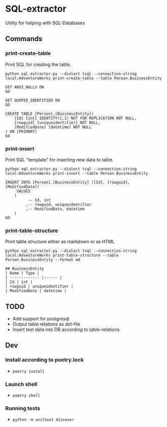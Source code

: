 # SQL-extractor
Utility for helping with SQL-Databases



## Commands
### print-create-table
Print SQL for creating the table.
```
python sql_extractor.py --dialect tsql --connection-string local:AdventureWorks print-create-table --table Person.BusinessEntity

SET ANSI_NULLS ON
GO

SET QUOTED_IDENTIFIER ON
GO

CREATE TABLE [Person].[BusinessEntity](
    [Id] [int] IDENTITY(1,1) NOT FOR REPLICATION NOT NULL,
    [rowguid] [uniqueidentifier] NOT NULL,
    [ModifiedDate] [datetime] NOT NULL
) ON [PRIMARY]
GO
```

### print-insert
Print SQL "template" for inserting new data to table.
```
python sql_extractor.py --dialect tsql --connection-string local:AdventureWorks print-insert --table Person.BusinessEntity

INSERT INTO [Person].[BusinessEntity] ([Id], [rowguid], [ModifiedDate])
     VALUES
    (
          -- Id, int
         ,-- rowguid, uniqueidentifier
         ,-- ModifiedDate, datetime
    )
GO
```

### print-table-structure
Print table structure either as markdown or as HTML
```
python sql_extractor.py --dialect tsql --connection-string local:AdventureWorks print-table-structure --table Person.BusinessEntity --format md

## BusinessEntity
| Name | Type |
| ------------- |:----- |
| Id | int |
| rowguid | uniqueidentifier |
| ModifiedDate | datetime |
```

## TODO
- Add support for postgresql
- Output table relations as dot-file
- Insert test data into DB according to table-relations

## Dev
### Install according to poetry.lock
- `poetry install`

### Launch shell
- `poetry shell`

### Running tests
- `python -m unittest discover`







